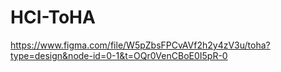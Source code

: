 # HCI-ToHA
https://www.figma.com/file/W5pZbsFPCvAVf2h2y4zV3u/toha?type=design&node-id=0-1&t=OQr0VenCBoE0I5pR-0

